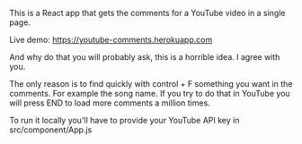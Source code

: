 This is a React app that gets the comments for a YouTube video in a single page.

Live demo: https://youtube-comments.herokuapp.com

And why do that you will probably ask, this is a horrible idea. I agree with you.

The only reason is to find quickly with control + F something you want in the comments. For example
the song name. If you try to do that in YouTube you will press END to load more comments a million times.

To run it locally you'll have to provide your YouTube API key in src/component/App.js
